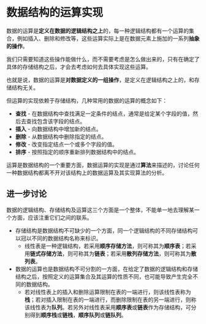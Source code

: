 # 数据结构的运算实现

数据的运算是**定义在数据的逻辑结构之上**的，每一种逻辑结构都有一个运算的集合，例如插入、删除和修改等，这些运算实际上是在数据元素上施加的一系列**抽象的操作**。

我们只需要知道这些操作能做什么，而不需要考虑是怎么做出来的，只有在确定了具体的存储结构之后，才会去考虑如何去具体实现这些运算。

也就是说，数据的运算是**对数据定义的一组操作**，是定义在逻辑结构之上的，和存储结构无关。

但运算的实现依赖于存储结构，几种常用的数据的运算的概念如下：

- **查找** - 在数据结构中查找满足一定条件的结点，通常是给定某个字段的值，然后去查找包含该字段的结点。
- **插入** - 向数据结构中增加新的结点。
- **删除** - 从数据结构中删除指定的结点。
- **修改** - 改变指定结点一个或多个字段的值。
- **排序** - 按照指定的顺序重新排列数据结构中的结点。

运算是数据结构的一个重要方面，数据运算的实现是通过**算法**来描述的，讨论任何一种数据结构都离不开对该结构上的数据运算及其实现算法的分析。

## 进一步讨论

数据的逻辑结构、存储结构及运算这三个方面是一个整体，不能单一地去理解某一个方面，应该注重它们之间的联系。

- 存储结构是数据结构不可缺少的一个方面，同一个逻辑结构的不同存储结构可以冠以不同的数据结构名称来标识。
  - 线性表是一种逻辑结构，若采用**顺序存储方法**，则可称其为**顺序表**；若采用**链式存储方法**，则可称其为**链表**；若采用**散列存储方法**，则可称其为**散列表**。
- 数据的运算也是数据结构不可分割的一方面，在给定了数据的逻辑结构和存储结构之后，按照定义的运算集合及其运算的性质不同，也可能导致产生完全不同的数据结构。
  - 若对线性表上的插入和删除运算限制在表的一端进行，则该线性表称为**栈**；若对插入限制在表的一端进行，而删除限制在表的另一端进行，则称该线性表为**队列**。若另外对线性表采用**顺序表**或**链表**作为存储结构，可分别得到**顺序栈**或**链栈**，**顺序队列**或**链队列**。
